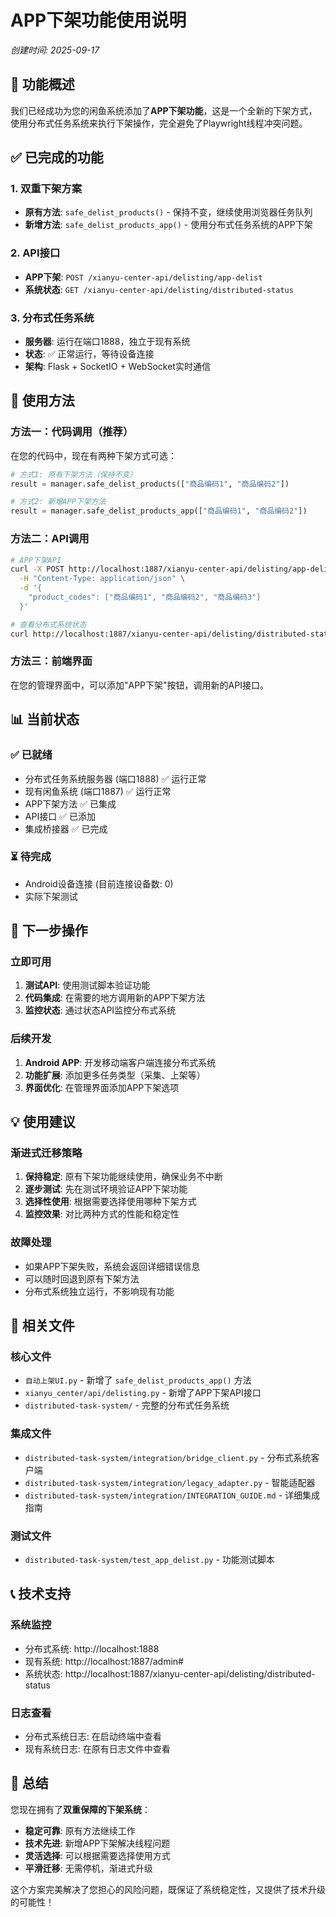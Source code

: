 # APP下架功能使用说明
*创建时间: 2025-09-17*

## 🎯 功能概述

我们已经成功为您的闲鱼系统添加了**APP下架功能**，这是一个全新的下架方式，使用分布式任务系统来执行下架操作，完全避免了Playwright线程冲突问题。

## ✅ 已完成的功能

### 1. **双重下架方案**
- **原有方法**: `safe_delist_products()` - 保持不变，继续使用浏览器任务队列
- **新增方法**: `safe_delist_products_app()` - 使用分布式任务系统的APP下架

### 2. **API接口**
- **APP下架**: `POST /xianyu-center-api/delisting/app-delist`
- **系统状态**: `GET /xianyu-center-api/delisting/distributed-status`

### 3. **分布式任务系统**
- **服务器**: 运行在端口1888，独立于现有系统
- **状态**: ✅ 正常运行，等待设备连接
- **架构**: Flask + SocketIO + WebSocket实时通信

## 🚀 使用方法

### 方法一：代码调用（推荐）

在您的代码中，现在有两种下架方式可选：

```python
# 方式1: 原有下架方法（保持不变）
result = manager.safe_delist_products(["商品编码1", "商品编码2"])

# 方式2: 新增APP下架方法
result = manager.safe_delist_products_app(["商品编码1", "商品编码2"])
```

### 方法二：API调用

```bash
# APP下架API
curl -X POST http://localhost:1887/xianyu-center-api/delisting/app-delist \
  -H "Content-Type: application/json" \
  -d '{
    "product_codes": ["商品编码1", "商品编码2", "商品编码3"]
  }'

# 查看分布式系统状态
curl http://localhost:1887/xianyu-center-api/delisting/distributed-status
```

### 方法三：前端界面

在您的管理界面中，可以添加"APP下架"按钮，调用新的API接口。

## 📊 当前状态

### ✅ 已就绪
- 分布式任务系统服务器 (端口1888) ✅ 运行正常
- 现有闲鱼系统 (端口1887) ✅ 运行正常
- APP下架方法 ✅ 已集成
- API接口 ✅ 已添加
- 集成桥接器 ✅ 已完成

### ⏳ 待完成
- Android设备连接 (目前连接设备数: 0)
- 实际下架测试

## 🔧 下一步操作

### 立即可用
1. **测试API**: 使用测试脚本验证功能
2. **代码集成**: 在需要的地方调用新的APP下架方法
3. **监控状态**: 通过状态API监控分布式系统

### 后续开发
1. **Android APP**: 开发移动端客户端连接分布式系统
2. **功能扩展**: 添加更多任务类型（采集、上架等）
3. **界面优化**: 在管理界面添加APP下架选项

## 💡 使用建议

### 渐进式迁移策略
1. **保持稳定**: 原有下架功能继续使用，确保业务不中断
2. **逐步测试**: 先在测试环境验证APP下架功能
3. **选择性使用**: 根据需要选择使用哪种下架方式
4. **监控效果**: 对比两种方式的性能和稳定性

### 故障处理
- 如果APP下架失败，系统会返回详细错误信息
- 可以随时回退到原有下架方法
- 分布式系统独立运行，不影响现有功能

## 🔗 相关文件

### 核心文件
- `自动上架UI.py` - 新增了 `safe_delist_products_app()` 方法
- `xianyu_center/api/delisting.py` - 新增了APP下架API接口
- `distributed-task-system/` - 完整的分布式任务系统

### 集成文件
- `distributed-task-system/integration/bridge_client.py` - 分布式系统客户端
- `distributed-task-system/integration/legacy_adapter.py` - 智能适配器
- `distributed-task-system/integration/INTEGRATION_GUIDE.md` - 详细集成指南

### 测试文件
- `distributed-task-system/test_app_delist.py` - 功能测试脚本

## 📞 技术支持

### 系统监控
- 分布式系统: http://localhost:1888
- 现有系统: http://localhost:1887/admin#
- 系统状态: http://localhost:1887/xianyu-center-api/delisting/distributed-status

### 日志查看
- 分布式系统日志: 在启动终端中查看
- 现有系统日志: 在原有日志文件中查看

## 🎉 总结

您现在拥有了**双重保障的下架系统**：
- **稳定可靠**: 原有方法继续工作
- **技术先进**: 新增APP下架解决线程问题
- **灵活选择**: 可以根据需要选择使用方式
- **平滑迁移**: 无需停机，渐进式升级

这个方案完美解决了您担心的风险问题，既保证了系统稳定性，又提供了技术升级的可能性！
